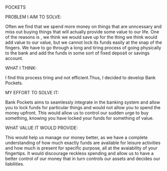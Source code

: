 
POCKETS

PROBLEM I AIM TO SOLVE:

Often we find that we spend more money on things that are unncessary and miss out buying things that will actually provide some value to our life. One of the reasons is , we think we would save up for the thing we think would add value to our value, but we cannot lock its funds easily at the snap of the fingers. We have to go through a long and tiring process of going physically to the bank and add the funds in some sort of fixed deposit or savings account.

WHAT I THINK:

I find this process tiring and not efficient.Thus, I decided to develop Bank Pockets. 

MY EFFORT TO SOLVE IT:

Bank Pockets aims to seamlessly integrate in the banking system and allow you to lock funds for particular things and would not allow you to spend the money upfront. This would allow us to control our sudden urge to buy something, knowing you have locked your funds for something of value.

WHAT VALUE IT WOULD PROVIDE:

This would help us manage our money better, as we have a complete understanding of how much exactly funds are available for leisure activities and how much is present for specific purpose, all at the avaiability of your fingertips.
It would discourage reckless spending and allow us to have a better control of our money that in turn controls our assets and decides our liabilities.


